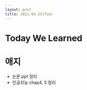 ```yaml
---
layout: post
title: 2021.04.13(Tue)
---
```


# Today We Learned

# 애지

- 논문 ppt 정리
- 인공지능 chap4, 5 정리
